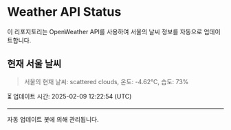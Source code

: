 
# Weather API Status

이 리포지토리는 OpenWeather API를 사용하여 서울의 날씨 정보를 자동으로 업데이트합니다.

## 현재 서울 날씨
> 서울의 현재 날씨: scattered clouds, 온도: -4.62°C, 습도: 73%

⏳ 업데이트 시간: 2025-02-09 12:22:54 (UTC)

---
자동 업데이트 봇에 의해 관리됩니다.
